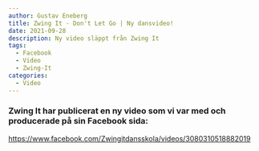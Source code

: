 ```yaml
---
author: Gustav Eneberg
title: Zwing It - Don't Let Go | Ny dansvideo!
date: 2021-09-28
description: Ny video släppt från Zwing It
tags:
  - Facebook
  - Video
  - Zwing-It
categories:
  - Video
---
```

### Zwing It har publicerat en ny video som vi var med och producerade på sin Facebook sida:

<https://www.facebook.com/Zwingitdansskola/videos/3080310518882019>